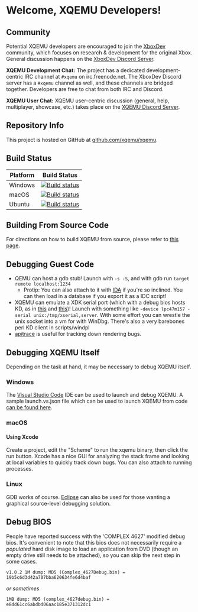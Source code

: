 Welcome, XQEMU Developers!
==========================

Community
---------
Potential XQEMU developers are encouraged to join the
[XboxDev](https://github.com/XboxDev/XboxDev) community, which focuses on
research & development for the original Xbox. General discussion happens on
the [XboxDev Discord Server](https://discord.gg/WxJPPyz).

**XQEMU Development Chat:** The project has a dedicated development-centric
IRC channel at `#xqemu` on irc.freenode.net. The XboxDev Discord server has a
`#xqemu` channel as well, and these channels are bridged together. Developers
are free to chat from both IRC and Discord.

**XQEMU User Chat:** XQEMU user-centric discussion (general, help,
multiplayer, showcase, etc.) takes place on the [XQEMU Discord 
Server](https://discord.gg/4aZYj74).

Repository Info
---------------
This project is hosted on GitHub at [github.com/xqemu/xqemu](https://github.com/xqemu/xqemu).

Build Status
------------
| Platform | Build Status |
|----------|--------------|
| Windows | [![Build status](https://github.com/xqemu/xqemu/workflows/Build/badge.svg?branch=master)](https://github.com/xqemu/xqemu/actions?query=branch%3Amaster) |
| macOS | [![Build status](https://github.com/xqemu/xqemu/workflows/Build/badge.svg?branch=master)](https://github.com/xqemu/xqemu/actions?query=branch%3Amaster) |
| Ubuntu | [![Build status](https://github.com/xqemu/xqemu/workflows/Build/badge.svg?branch=master)](https://github.com/xqemu/xqemu/actions?query=branch%3Amaster) |

Building From Source Code
--------------------
For directions on how to build XQEMU from source, please refer to [this page](building.md).

Debugging Guest Code
--------------------
* QEMU can host a gdb stub! Launch with ```-s -S```, and with gdb run `target remote localhost:1234`
    * Protip: You can also attach to it with [IDA](https://www.hex-rays.com/products/ida/) if you're so inclined. You can then load in a database if you export it as a IDC script!
* XQEMU can emulate a XDK serial port (which with a debug bios hosts KD, as in [this](http://msdn.microsoft.com/en-us/library/hh406279.aspx) and [this](http://www.reactos.org/wiki/Techwiki:Kd))! Launch with something like ```-device lpc47m157 -serial unix:/tmp/xserial,server```. With some effort you can wrestle the unix socket into a vm for with WinDbg. There's also a very barebones perl KD client in scripts/windpl
* [apitrace](https://apitrace.github.io/) is useful for tracking down rendering bugs.

Debugging XQEMU Itself
----------------------
Depending on the task at hand, it may be necessary to debug XQEMU itself.

### Windows
The [Visual Studio Code](https://code.visualstudio.com/) IDE can be used to launch and debug XQEMU. A sample launch.vs.json file which can be used to launch XQEMU from code [can be found here](https://raw.githubusercontent.com/xqemu/xqemu.com/master/samples/launch.vs.json).

### macOS
#### Using Xcode
Create a project, edit the "Scheme" to run the xqemu binary, then click the run
button. Xcode has a nice GUI for analyzing the stack frame and looking at local
variables to quickly track down bugs. You can also attach to running processes.

### Linux
GDB works of course. [Eclipse](https://www.eclipse.org/cdt/) can also be used
for those wanting a graphical source-level debugging solution.

Debug BIOS
----------
People have reported success with the 'COMPLEX 4627' modified debug bios. It's
convenient to note that this bios does not necessarily require a _populated_
hard disk image to load an application from DVD (though an empty drive still
needs to be attached), so you can skip the next step in some cases.

    v1.0.2 1M dump: MD5 (Complex_4627Debug.bin) = 19b5c6d3d42a707bba620634fe6d4baf

_or sometimes_

    1MB dump: MD5 (complex_4627debug.bin) = e8dd61cc6abdbd06aac185e371312dc1
